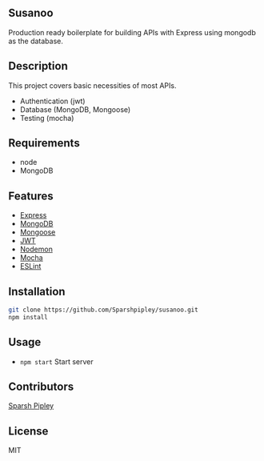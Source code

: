 ﻿## Susanoo
Production ready boilerplate for building APIs with Express using mongodb as the database.

## Description
This project covers basic necessities of most APIs.
* Authentication (jwt)
* Database (MongoDB, Mongoose)
* Testing (mocha)

## Requirements
* node
* MongoDB

## Features
* [Express](https://github.com/expressjs/express/)
* [MongoDB](http://mongodb.org/)
* [Mongoose](http://mongoosejs.com/)
* [JWT](https://jwt.io/)
* [Nodemon](http://nodemon.io/)
* [Mocha](https://mochajs.org/)
* [ESLint](http://eslint.org/)

## Installation
```bash
git clone https://github.com/Sparshpipley/susanoo.git
npm install
```
## Usage
* `npm start` Start server

## Contributors
[Sparsh Pipley](https://github.com/Sparshpipley)

## License
MIT
